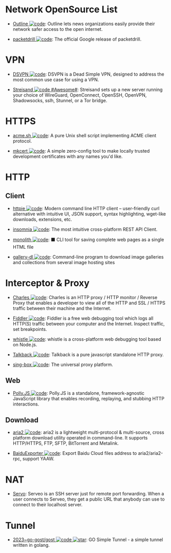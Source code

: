 # Network OpenSource List

- [Outline ![code](https://ng-tech.icu/assets/code.svg)](http://getoutline.org/en/home): Outline lets news organizations easily provide their network safer access to the open internet.

- [packetdrill ![code](https://ng-tech.icu/assets/code.svg)](https://github.com/google/packetdrill): The official Google release of packetdrill.

# VPN

- [DSVPN ![code](https://ng-tech.icu/assets/code.svg)](https://github.com/jedisct1/dsvpn): DSVPN is a Dead Simple VPN, designed to address the most common use case for using a VPN.

- [Streisand ![code](https://ng-tech.icu/assets/code.svg) #Awesome#](https://github.com/StreisandEffect/streisand): Streisand sets up a new server running your choice of WireGuard, OpenConnect, OpenSSH, OpenVPN, Shadowsocks, sslh, Stunnel, or a Tor bridge.

# HTTPS

- [acme.sh ![code](https://ng-tech.icu/assets/code.svg)](https://github.com/Neilpang/acme.sh): A pure Unix shell script implementing ACME client protocol.

- [mkcert ![code](https://ng-tech.icu/assets/code.svg)](https://github.com/FiloSottile/mkcert): A simple zero-config tool to make locally trusted development certificates with any names you'd like.

# HTTP

## Client

- [httpie ![code](https://ng-tech.icu/assets/code.svg)](https://github.com/jakubroztocil/httpie): Modern command line HTTP client – user-friendly curl alternative with intuitive UI, JSON support, syntax highlighting, wget-like downloads, extensions, etc.

- [insomnia ![code](https://ng-tech.icu/assets/code.svg)](https://github.com/getinsomnia/insomnia): The most intuitive cross-platform REST API Client.

- [monolith ![code](https://ng-tech.icu/assets/code.svg)](https://github.com/Y2Z/monolith): ⬛️ CLI tool for saving complete web pages as a single HTML file

- [gallery-dl ![code](https://ng-tech.icu/assets/code.svg)](https://github.com/mikf/gallery-dl): Command-line program to download image galleries and collections from several image hosting sites

# Interceptor & Proxy

- [Charles ![code](https://ng-tech.icu/assets/code.svg)](https://www.charlesproxy.com/): Charles is an HTTP proxy / HTTP monitor / Reverse Proxy that enables a developer to view all of the HTTP and SSL / HTTPS traffic between their machine and the Internet.

- [Fiddler ![code](https://ng-tech.icu/assets/code.svg)](https://www.telerik.com/fiddler): Fiddler is a free web debugging tool which logs all HTTP(S) traffic between your computer and the Internet. Inspect traffic, set breakpoints.

- [whistle ![code](https://ng-tech.icu/assets/code.svg)](https://github.com/avwo/whistle): whistle is a cross-platform web debugging tool based on Node.js.

- [Talkback ![code](https://ng-tech.icu/assets/code.svg)](https://github.com/ijpiantanida/talkback/): Talkback is a pure javascript standalone HTTP proxy.

- [sing-box ![code](https://ng-tech.icu/assets/code.svg)](https://github.com/SagerNet/sing-box): The universal proxy platform.

## Web

- [Polly.JS ![code](https://ng-tech.icu/assets/code.svg)](https://github.com/Netflix/pollyjs): Polly.JS is a standalone, framework-agnostic JavaScript library that enables recording, replaying, and stubbing HTTP interactions.

## Download

- [aria2 ![code](https://ng-tech.icu/assets/code.svg)](https://github.com/aria2/aria2): aria2 is a lightweight multi-protocol & multi-source, cross platform download utility operated in command-line. It supports HTTP/HTTPS, FTP, SFTP, BitTorrent and Metalink.

- [BaiduExporter ![code](https://ng-tech.icu/assets/code.svg)](https://github.com/acgotaku/BaiduExporter): Export Baidu Cloud files address to aria2/aria2-rpc, support YAAW.

# NAT

- [Servo](https://serveo.net): Serveo is an SSH server just for remote port forwarding. When a user connects to Serveo, they get a public URL that anybody can use to connect to their localhost server.

# Tunnel

- [2023~go-gost/gost ![code](https://ng-tech.icu/assets/code.svg) ![star](https://img.shields.io/github/stars/go-gost/gost)](https://github.com/go-gost/gost): GO Simple Tunnel - a simple tunnel written in golang.
